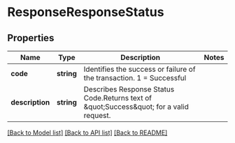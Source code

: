 # ResponseResponseStatus

## Properties
Name | Type | Description | Notes
------------ | ------------- | ------------- | -------------
**code** | **string** | Identifies the success or failure of the transaction.  1 &#x3D; Successful | 
**description** | **string** | Describes Response Status Code.Returns text of \&quot;Success\&quot; for a valid request. | 

[[Back to Model list]](../../README.md#documentation-for-models) [[Back to API list]](../../README.md#documentation-for-api-endpoints) [[Back to README]](../../README.md)


